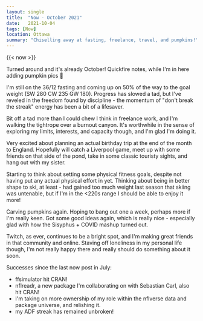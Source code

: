 ```yaml
---
layout: single
title:  "Now - October 2021"
date:   2021-10-04
tags: [Now]
location: Ottawa
summary: "Chiselling away at fasting, freelance, travel, and pumpkins!"
---
```


{{< now >}}

Turned around and it's already October! Quickfire notes, while I'm in here adding pumpkin pics 🥰

I'm still on the 36/12 fasting and coming up on 50% of the way to the goal weight (SW 280 CW 235 GW 180). Progress has slowed a tad, but I've reveled in the freedom found by discipline - the momentum of "don't break the streak" energy has been a bit of a lifesaver.

Bit off a tad more than I could chew I think in freelance work, and I'm walking the tightrope over a burnout canyon. It's worthwhile in the sense of exploring my limits, interests, and capacity though, and I'm glad I'm doing it. 

Very excited about planning an actual birthday trip at the end of the month to England. Hopefully will catch a Liverpool game, meet up with some friends on that side of the pond, take in some classic touristy sights, and hang out with my sister. 

Starting to think about setting some physical fitness goals, despite not having put any actual physical effort in yet. Thinking about being in better shape to ski, at least - had gained too much weight last season that skiing was untenable, but if I'm in the <220s range I should be able to enjoy it more!

Carving pumpkins again. Hoping to bang out one a week, perhaps more if I'm really keen. Got some good ideas again, which is really nice - especially glad with how the Sisyphus + COVID mashup turned out. 

Twitch, as ever, continues to be a bright spot, and I'm making great friends in that community and online. Staving off loneliness in my personal life though, I'm not really happy there and really should do something about it soon.

Successes since the last now post in July:

- ffsimulator hit CRAN!
- nflreadr, a new package I'm collaborating on with Sebastian Carl, also hit CRAN!
- I'm taking on more ownership of my role within the nflverse data and package universe, and relishing it.
- my ADF streak has remained unbroken!
